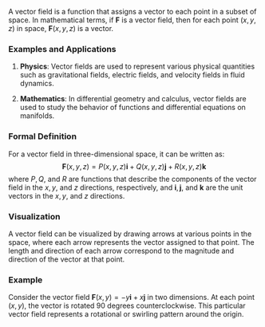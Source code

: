 A vector field is a function that assigns a vector to each point in a subset of space. In mathematical terms, if $\mathbf{F}$ is a vector field, then for each point $(x, y, z)$ in space, $\mathbf{F}(x, y, z)$ is a vector. 

### Examples and Applications

1. **Physics**: Vector fields are used to represent various physical quantities such as gravitational fields, electric fields, and velocity fields in fluid dynamics.

2. **Mathematics**: In differential geometry and calculus, vector fields are used to study the behavior of functions and differential equations on manifolds.

### Formal Definition

For a vector field in three-dimensional space, it can be written as:
$$ \mathbf{F}(x, y, z) = P(x, y, z) \mathbf{i} + Q(x, y, z) \mathbf{j} + R(x, y, z) \mathbf{k} $$
where $P, Q,$ and $R$ are functions that describe the components of the vector field in the $x, y,$ and $z$ directions, respectively, and $\mathbf{i}, \mathbf{j},$ and $\mathbf{k}$ are the unit vectors in the $x, y,$ and $z$ directions.

### Visualization

A vector field can be visualized by drawing arrows at various points in the space, where each arrow represents the vector assigned to that point. The length and direction of each arrow correspond to the magnitude and direction of the vector at that point.

### Example

Consider the vector field $\mathbf{F}(x, y) = -y \mathbf{i} + x \mathbf{j}$ in two dimensions. At each point $(x, y)$, the vector is rotated 90 degrees counterclockwise. This particular vector field represents a rotational or swirling pattern around the origin.